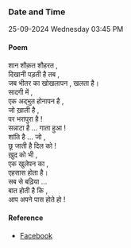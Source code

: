 ### Date and Time

25-09-2024 Wednesday 03:45 PM

#### Poem

शान शौक़त शौहरत ,  <br />
दिखानी पड़ती है तब ,  <br />
जब भीतर का खोखलापन , खलता है।  <br />
सादगी में ,  <br />
एक अद्भुत होनापन है ,  <br />
जो ख़ाली है ,  <br />
पर भरापुरा है !  <br />
सन्नाटा है … गाता हुआ !  <br />
शांति है … जो ,  <br />
छू जाती है दिल को !  <br />
ख़ुद को भी ,  <br />
एक खुलेपन का ,  <br />
एहसास होता है।  <br />
सब से बढ़िया …  <br />
बात होती है कि ,  <br />
आप अपने पास होते हो !

#### Reference

* [Facebook](https://www.facebook.com/share/v/qkF3XqbjymhLyJhi/?mibextid=FQVVTg)
